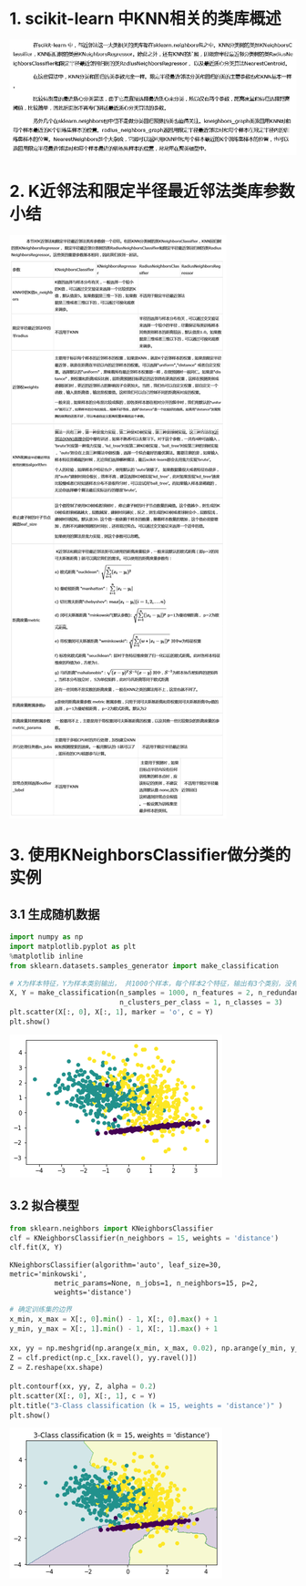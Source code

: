 
# 1. scikit-learn 中KNN相关的类库概述

![image](1.png)

# 2. K近邻法和限定半径最近邻法类库参数小结

![image](2.png)

# 3. 使用KNeighborsClassifier做分类的实例

## 3.1 生成随机数据


```python
import numpy as np
import matplotlib.pyplot as plt
%matplotlib inline
from sklearn.datasets.samples_generator import make_classification
```


```python
# X为样本特征，Y为样本类别输出， 共1000个样本，每个样本2个特征，输出有3个类别，没有冗余特征，每个类别一个簇
X, Y = make_classification(n_samples = 1000, n_features = 2, n_redundant = 0, 
                           n_clusters_per_class = 1, n_classes = 3)
plt.scatter(X[:, 0], X[:, 1], marker = 'o', c = Y)
plt.show()
```


![png](output_7_0.png)


## 3.2 拟合模型


```python
from sklearn.neighbors import KNeighborsClassifier
clf = KNeighborsClassifier(n_neighbors = 15, weights = 'distance')
clf.fit(X, Y)
```




    KNeighborsClassifier(algorithm='auto', leaf_size=30, metric='minkowski',
               metric_params=None, n_jobs=1, n_neighbors=15, p=2,
               weights='distance')




```python
# 确定训练集的边界
x_min, x_max = X[:, 0].min() - 1, X[:, 0].max() + 1
y_min, y_max = X[:, 1].min() - 1, X[:, 1].max() + 1

xx, yy = np.meshgrid(np.arange(x_min, x_max, 0.02), np.arange(y_min, y_max, 0.02))
Z = clf.predict(np.c_[xx.ravel(), yy.ravel()])
Z = Z.reshape(xx.shape)

plt.contourf(xx, yy, Z, alpha = 0.2)
plt.scatter(X[:, 0], X[:, 1], c = Y)
plt.title("3-Class classification (k = 15, weights = 'distance')" )
plt.show()
```


![png](output_10_0.png)

